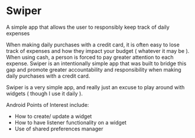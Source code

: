 # Swiper
A simple app that allows the user to responsibly keep track of daily expenses

When making daily purchases with a credit card, it is often easy to lose track of expenses and how they impact your budget ( whatever it may be ).  When using cash,  a person is forced to pay greater attention to each expense.  Swiper is an intentionally simple app that was built to bridge this gap and promote greater accountability and responsibility when making daily purchases with a credit card.  

Swiper is a very simple app, and really just an excuse to play around with widgets ( though I use it daily ).  

Android Points of Interest include: 
- How to create/ update a widget
- How to have listener functionality on a widget
- Use of shared preferences manager
